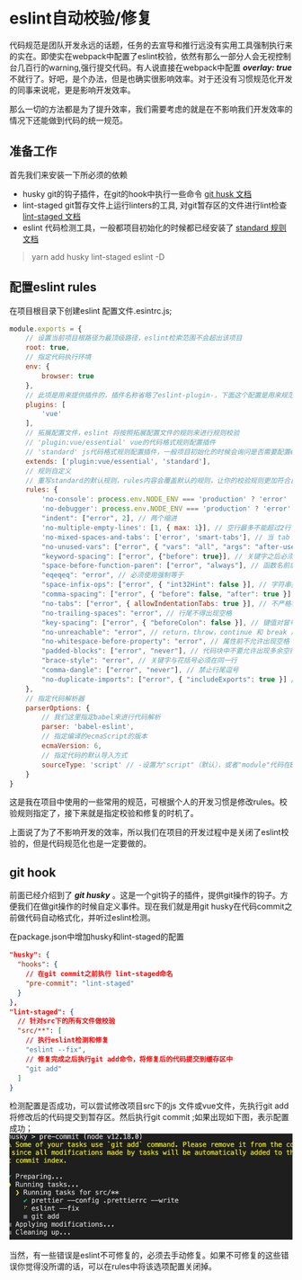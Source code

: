 #  eslint自动校验/修复
代码规范是团队开发永远的话题，任务的去宣导和推行远没有实用工具强制执行来的实在。即使实在webpack中配置了eslint校验，依然有那么一部分人会无视控制台几百行的warning,强行提交代码。有人说直接在webpack中配置 ***overlay: true*** 不就行了。好吧，是个办法，但是也确实很影响效率。对于还没有习惯规范化开发的同事来说呢，更是影响开发效率。

那么一切的方法都是为了提升效率，我们需要考虑的就是在不影响我们开发效率的情况下还能做到代码的统一规范。

## 准备工作
首先我们来安装一下所必须的依赖
- husky git的钩子插件，在git的hook中执行一些命令 [git husk 文档](https://www.cnblogs.com/jiaoshou/p/12222665.html)
- lint-staged git暂存文件上运行linters的工具, 对git暂存区的文件进行lint检查 [lint-staged 文档](https://www.cnblogs.com/jiaoshou/p/12250278.html)
- eslint 代码检测工具，一般都项目初始化的时候都已经安装了 [standard 规则文档](https://standardjs.com/rules-zhcn.html)

> yarn add husky lint-staged eslint -D

## 配置eslint rules
在项目根目录下创建eslint 配置文件.esintrc.js;
```js
module.exports = {
    // 设置当前项目根路径为最顶级路径，eslint检索范围不会超出该项目
    root: true,
    // 指定代码执行环境
    env: {
        browser: true
    },
    // 此项是用来提供插件的，插件名称省略了eslint-plugin-，下面这个配置是用来规范html的
    plugins: [
        'vue'
    ],
    // 拓展配置文件，eslint 将按照拓展配置文件的规则来进行规则校验
    // 'plugin:vue/essential' vue的代码格式规则配置插件
    // 'standard' js代码格式规则配置插件，一般项目初始化的时候会询问是否需要配置eslint校验，如果需要会让你选择一种校验规则，我这里使用的是standard
    extends: ['plugin:vue/essential', 'standard'],
    // 规则自定义
    // 重写standard的默认规则，rules内容会覆盖默认的规则，让你的校验规则更加符合自己的开发习惯
    rules: {
        'no-console': process.env.NODE_ENV === 'production' ? 'error' : 'off', // 生产比允许出现console
        'no-debugger': process.env.NODE_ENV === 'production' ? 'error' : 'off', // 生产不允许出现debug
        "indent": ["error", 2], // 两个缩进
        'no-multiple-empty-lines': [1, { max: 1}], // 空行最多不能超过2行
        'no-mixed-spaces-and-tabs': ['error', 'smart-tabs'], // 当 tab 是为了对齐，允许混合使用空格和 tab
        "no-unused-vars": ["error", { "vars": "all", "args": "after-used", "ignoreRestSiblings": false }], // 未使用的变量检测
        "keyword-spacing": ["error", {"before": true}], // 关键字之后必须空格
        "space-before-function-paren": ["error", "always"], // 函数名前后空格
        "eqeqeq": "error", // 必须使用强制等于
        "space-infix-ops": ["error", { "int32Hint": false }], // 字符串拼接的符号之间必须空格
        "comma-spacing": ["error", { "before": false, "after": true }], // 逗号后必须空格
        "no-tabs": ["error", { allowIndentationTabs: true }], // 不严格校验制表符
        "no-trailing-spaces": "error", // 行尾不得出现空格
        "key-spacing": ["error", { "beforeColon": false }], // 键值对冒号后空格
        "no-unreachable": "error", // return，throw，continue 和 break 后不要再跟代码
        "no-whitespace-before-property": "error", // 属性前不允许出现空格
        "padded-blocks": ["error", "never"], // 代码块中不要允许出现多余空行
        "brace-style": "error", // 关键字与花括号必须在同一行
        "comma-dangle": ["error", "never"], // 禁止行尾逗号
        "no-duplicate-imports": ["error", { "includeExports": true }] // import 导出的变量提取必须一次完成
    },
    // 指定代码解析器
    parserOptions: {
        // 我们这里指定babel来进行代码解析
        parser: 'babel-eslint',
        // 指定编译的ecmaScript的版本
        ecmaVersion: 6,
        // 指定代码的默认导入方式
        sourceType: 'script' // -设置为"script"（默认），或者"module"代码在ECMAScript模块中。
    }
}
```
这是我在项目中使用的一些常用的规范，可根据个人的开发习惯是修改rules。校验规则指定了，接下来就是指定校验和修复的时机了。

上面说了为了不影响开发的效率，所以我们在项目的开发过程中是关闭了eslint校验的，但是代码规范化也是一定要做的。

## git hook
前面已经介绍到了 ***git husky*** 。这是一个git钩子的插件，提供git操作的钩子。方便我们在做git操作的时候自定义事件。现在我们就是用git husky在代码commit之前做代码自动格式化，并听过eslint检测。

在package.json中增加husky和lint-staged的配置
``` json
"husky": {
  "hooks": {
    // 在git commit之前执行 lint-staged命名
    "pre-commit": "lint-staged"
  }
},
"lint-staged": {
  // 针对src下的所有文件做校验
  "src/**": [
    // 执行eslint检测和修复
    "eslint --fix",
    // 修复完成之后执行git add命令，将修复后的代码提交到缓存区中
    "git add"
  ]
}
```
检测配置是否成功，可以尝试修改项目src下的js 文件或vue文件，先执行git add 将修改后的代码提交到暂存区。然后执行git commit ;如果出现如下图，表示配置成功；
<img src="./img/eslint-fix.jpg">

当然，有一些错误是eslint不可修复的，必须去手动修复。如果不可修复的这些错误你觉得没所谓的话，可以在rules中将该选项配置关闭掉。










